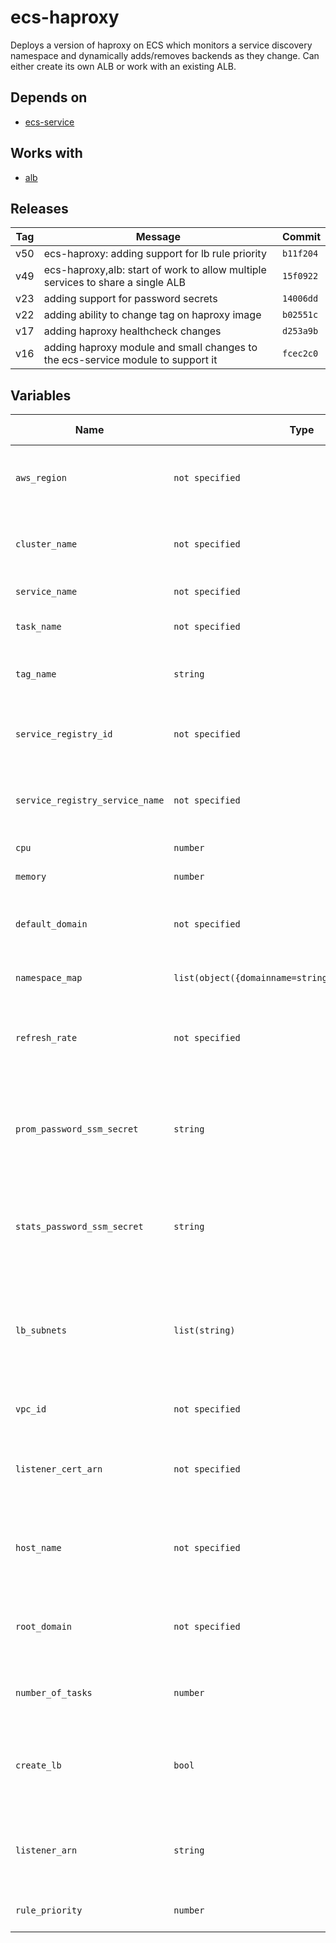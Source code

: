 ecs-haproxy
======


Deploys a version of haproxy on ECS which monitors a service discovery namespace and dynamically adds/removes backends as they change.  Can either create its own ALB or work with an existing ALB.

Depends on
------

* [ecs-service](../ecs-service/README.md)



Works with
------

* [alb](../alb/README.md)



Releases
------

|Tag | Message | Commit|
--- | --- | ---
v50 | ecs-haproxy: adding support for lb rule priority | `b11f204`
v49 | ecs-haproxy,alb: start of work to allow multiple services to share a single ALB | `15f0922`
v23 | adding support for password secrets | `14006dd`
v22 | adding ability to change tag on haproxy image | `b02551c`
v17 | adding haproxy healthcheck changes | `d253a9b`
v16 | adding haproxy module and small changes to the ecs-service module to support it | `fcec2c0`

Variables
------

|Name | Type | Description | Default Value|
--- | --- | --- | ---
`aws_region` | `not specified` | region where provisioning should happen | ``
`cluster_name` | `not specified` | name of cluster where service will run | ``
`service_name` | `not specified` | name of ECS service | `haproxy`
`task_name` | `not specified` | name of ECS container | `haproxy`
`tag_name` | `string` | name of tag of haproxy image to use | `latest`
`service_registry_id` | `not specified` | ID for the AWS service discovery namespace we will use | ``
`service_registry_service_name` | `not specified` | name for service we will use in the service registry | `haproxy-do-not-use`
`cpu` | `number` | CPU units for the task | `128`
`memory` | `number` | memory for the task | `256`
`default_domain` | `not specified` | domain where unmatched requests are redirected | ``
`namespace_map` | `list(object({domainname=string,namespace=string}))` | map of namespaces to domains | ``
`refresh_rate` | `not specified` | now often (in seconds) service changes be found and applied | `30`
`prom_password_ssm_secret` | `string` | name of ssm secret which contains prom metrics endpoint password | ``
`stats_password_ssm_secret` | `string` | name of ssm secret which contains stats endpoint password | ``
`lb_subnets` | `list(string)` | subnets for the load balancer, should have public IP assignment possible + IGW attached | `[]`
`vpc_id` | `not specified` | ID for the VPC we will use | ``
`listener_cert_arn` | `not specified` | arn for the listener certifcate the load balancer will use | ``
`host_name` | `not specified` | host name for DNS entry created to point to load balancer | `haproxy-lb`
`root_domain` | `not specified` | root domain used for DNS entry created to point to load balancer | ``
`number_of_tasks` | `number` | number of tasks to spawn for haproxy | `2`
`create_lb` | `bool` | should the module create a load balancer or link to an existing one | `true`
`listener_arn` | `string` | arn of existing load balancer listener if linking to an existing lb | ``
`rule_priority` | `number` | priority used for rule on existing alb | `100`

